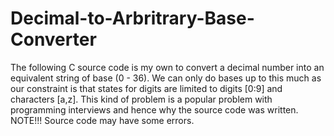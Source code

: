 
Decimal-to-Arbritrary-Base-Converter
==========================

The following C source code is my own to convert a decimal number into an equivalent string of base (0 - 36). We can only do bases
up to this much as our constraint is that states for digits are limited to digits [0:9] and characters [a,z]. This kind of problem
is a popular problem with programming interviews and hence why the source code was written. NOTE!!! Source code may have
some errors. 

